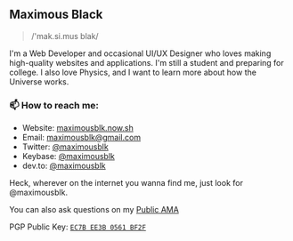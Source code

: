 ## Maximous Black

> /'mak.si.mus blak/

I'm a Web Developer and occasional UI/UX Designer who loves making high-quality websites and applications. I'm still a student and preparing for college. I also love Physics, and I want to learn more about how the Universe works.

### 📫 How to reach me:

- Website: [maximousblk.now.sh](https://maximousblk.now.sh/)
- Email: [maximousblk@gmail.com](mailto:maximousblk@gmail.com)
- Twitter: [@maximousblk](https://twitter.com/maximousblk)
- Keybase: [@maximousblk](https://keybase.io/maximousblk)
- dev.to: [@maximousblk](https://dev.to/maximousblk)

Heck, wherever on the internet you wanna find me, just look for @maximousblk.

You can also ask questions on my [Public AMA](https://github.com/maximousblk/maximousblk/issues)

PGP Public Key: [`EC7B EE3B 0561 BF2F`](https://keybase.io/maximousblk/pgp_keys.asc)
